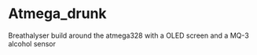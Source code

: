Atmega_drunk
============

Breathalyser build around the atmega328 with a OLED screen and a MQ-3 alcohol sensor
